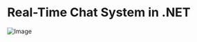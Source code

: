 # Real-Time Chat System in .NET

![Image](https://github.com/user-attachments/assets/31461ca3-8647-4113-9212-19501641f93c)
